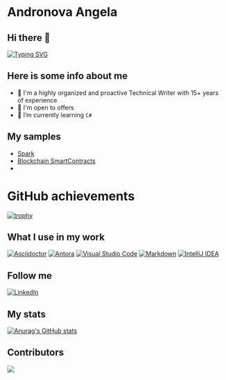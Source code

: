 # Andronova Angela

## Hi there 👋

[![Typing SVG](https://readme-typing-svg.herokuapp.com?font=Fira+Code&pause=1000&width=435&lines=Welcome+to+my+personal+GitHub+repo)](https://git.io/typing-svg)

## Here is some info about me

- 🔭 I'm a highly organized and proactive Technical Writer with 15+ years of 
  experience
- 🌱 I'm open to offers
- 🤔 I’m currently learning `C#`

## My samples

- [Spark](https://docs-new.arenadata.io/en/ADH/current/how-to/spark/spark-work.html)
- [Blockchain SmartContracts](https://docs.wavesenterprise.com/en/1.4.0/how-the-platform-works/smart-contracts/docker.html)
- [](https://docs.wavesenterprise.com/en/1.4.0/how-the-platform-works/smart-contracts/docker.html)

# GitHub achievements
[![trophy](https://github-profile-trophy.vercel.app/?username=exebeeche)](https://github.com/ryo-ma/github-profile-trophy)

## What I use in my work

[![Asciidoctor](https://img.shields.io/badge/-asciidoctor-276A9C?style=for-the-badge&logo=asciidoctor)](https://asciidoctor.org/) [![Antora](https://img.shields.io/badge/-antora-D84E1F?style=for-the-badge&logo=antora)](https://antora.org/) [![Visual Studio Code](https://img.shields.io/badge/-visual--studio--code-2C2C32?style=for-the-badge&logo=visual-studio-code)](https://code.visualstudio.com/) [![Markdown](https://img.shields.io/badge/Markdown-000000?style=for-the-badge&logo=markdown&logoColor=white)](https://www.markdownguide.org/) [![IntelliJ IDEA](https://img.shields.io/badge/IntelliJ_IDEA-000000.svg?style=for-the-badge&logo=intellij-idea&logoColor=white)](https://www.jetbrains.com/idea/)

## Follow me

[![LinkedIn](https://img.shields.io/badge/-linkedin-2C5EBE?style=for-the-badge&logo=linkedin)](https://www.linkedin.com/in/anzhelika-andronova/?locale=en_US)

## My stats

[![Anurag's GitHub stats](https://github-readme-stats.vercel.app/api?username=exebeeche&show_icons=true&theme=transparent)](https://github.com/anuraghazra/github-readme-stats)

## Contributors

<a href="https://github.com/exebeeche/exebeeche/graphs/contributors">
  <img src="https://contrib.rocks/image?repo=exebeeche/exebeeche" />
</a>
